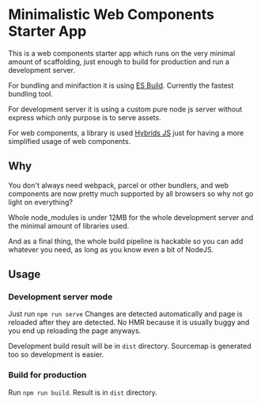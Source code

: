 # Minimalistic Web Components Starter App

This is a web components starter app which runs on the very minimal amount of scaffolding,
just enough to build for production and run a development server.

For bundling and minifaction it is using [ES Build](https://esbuild.github.io/). Currently the fastest bundling tool.

For development server it is using a custom pure node js server without express which only purpose is to serve assets.

For web components, a library is used [Hybrids JS](https://hybrids.js.org) just for having a more simplified usage of web components.

## Why

You don't always need webpack, parcel or other bundlers, and web components are now pretty much supported by all browsers so why not go light on everything?

Whole node_modules is under 12MB for the whole development server and the minimal amount of libraries used.

And as a final thing, the whole build pipeline is hackable so you can add whatever you need, as long as you know even a bit of NodeJS.

## Usage

### Development server mode

Just run `npm run serve`
Changes are detected automatically and page is reloaded after they are detected. No HMR because it is usually buggy and you end up reloading the page anyways.

Development build result will be in `dist` directory. Sourcemap is generated too so development is easier.

### Build for production

Run `npm run build`. Result is in `dist` directory.
